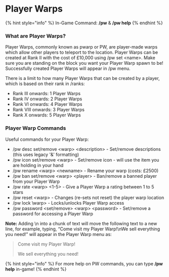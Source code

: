 # Player Warps

{% hint style="info" %}
In-Game Command: **/pw** & **/pw help**
{% endhint %}

### **What are Player Warps?**

Player Warps, commonly known as pwarp or PW, are player-made warps which allow other players to teleport to the location. Player Warps can be created at Rank II with the cost of £10,000 using /pw set \<name>. Make sure you are standing on the block you want your Player Warp spawn to be! Successfully created Player Warps will appear in /pw menu.

There is a limit to how many Player Warps that can be created by a player, which is based on their rank in /ranks:

* Rank III onwards: 1 Player Warps
* Rank IV onwards: 2 Player Warps
* Rank VI onwards: 4 Player Warps
* Rank VIII onwards: 3 Player Warps
* Rank X onwards: 5 Player Warps

### **Player Warp Commands**

Useful commands for your Player Warp:

* /pw desc set/remove \<warp> \<description> - Set/remove descriptions (this uses legacy '&' formatting)
* /pw icon set/remove \<warp> - Set/remove icon - will use the item you are holding in your hand
* /pw rename \<warp> \<newname> - Rename your warp (costs: £2500)
* /pw ban set/remove \<warp> \<player> - Ban/remove a banned player from your Player Warp
* /pw rate \<warp> <1-5> - Give a Player Warp a rating between 1 to 5 stars
* /pw reset \<warp> - Changes (re-sets not reset) the player warp location
* /pw lock \warp> - Locks/unlocks Player Warp access
* /pw password \<set/remove> \<warp> \<password> - Set/remove a password for accessing a Player Warp

**Note:** Adding \n into a chunk of text will move the following text to a new line, for example, typing, “Come visit my Player Warp!\nWe sell everything you need!” will appear in the Player Warp menu as:

> Come visit my Player Warp!
>
> We sell everything you need!

{% hint style="info" %}
For more help on PW commands, you can type **/pw help** in-game!
{% endhint %}
